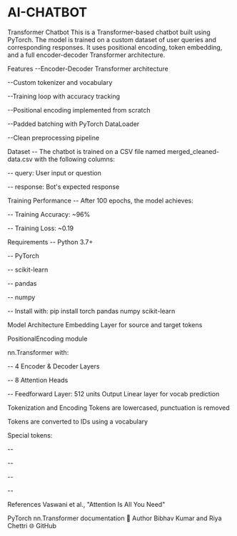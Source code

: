 # AI-CHATBOT

Transformer Chatbot
This is a Transformer-based chatbot built using PyTorch. The model is trained on a custom dataset of user queries and corresponding responses. It uses positional encoding, token embedding, and a full encoder-decoder Transformer architecture.

Features
--Encoder-Decoder Transformer architecture

--Custom tokenizer and vocabulary

--Training loop with accuracy tracking

--Positional encoding implemented from scratch

--Padded batching with PyTorch DataLoader

--Clean preprocessing pipeline

Dataset
-- The chatbot is trained on a CSV file named merged_cleaned-data.csv with the following columns:

-- query: User input or question

-- response: Bot's expected response

Training Performance
-- After 100 epochs, the model achieves:

-- Training Accuracy: ~96%

-- Training Loss: ~0.19

Requirements
-- Python 3.7+

-- PyTorch

-- scikit-learn

-- pandas

-- numpy

-- Install with:
pip install torch pandas numpy scikit-learn

 Model Architecture
Embedding Layer for source and target tokens

PositionalEncoding module

nn.Transformer with:

-- 4 Encoder & Decoder Layers

-- 8 Attention Heads

-- Feedforward Layer: 512 units
Output Linear layer for vocab prediction


Tokenization and Encoding
Tokens are lowercased, punctuation is removed

Tokens are converted to IDs using a vocabulary

Special tokens:

-- <pad>

-- <sos>

-- <eos>

-- <unk>

References
Vaswani et al., "Attention Is All You Need"

PyTorch nn.Transformer documentation
👤 Author
Bibhav Kumar and Riya Chettri
🌐 GitHub
